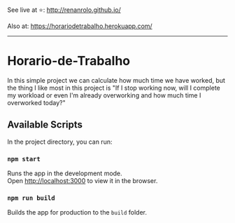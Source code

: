 See live at ⭐: http://renanrolo.github.io/

Also at: https://horariodetrabalho.herokuapp.com/


___

# Horario-de-Trabalho

In this simple project we can calculate how much time we have worked, but the thing I like most in this project is "If I stop working now, will I complete my workload or even I'm already overworking and how much time I overworked today?"

## Available Scripts

In the project directory, you can run:

### `npm start`

Runs the app in the development mode.<br />
Open [http://localhost:3000](http://localhost:3000) to view it in the browser.

### `npm run build`

Builds the app for production to the `build` folder.

